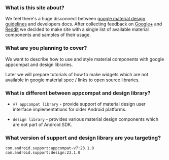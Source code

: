 ### What is this site about?

We feel there's a huge disconnect between [google material design guidelines](http://www.google.com/design/spec/material-design/introduction.html) and developers docs. After collecting feedback on [Google+](https://plus.google.com/+DmytroDanylyk/posts/MJYpZq666KA) and [Reddit](https://www.reddit.com/r/androiddev/comments/3qm8pk/do_you_think_material_design_spec_is_not_enough/) we decided to make site with a single list of available material components and samples of their usage.

### What are you planning to cover?

We want to describe how to use and style material components with google appcompat and design libraries.

Later we will prepare tutorials of how to make widgets which are not available in google material spec / links to open source libraries.

### What is different between appcompat and design library?

* `v7 appcompat library` - provide support of material design user interface implementations  for older Android platforms.

* `design library` - provides various material design components which are not part of Android SDK.

### What version of support and design library are you targeting?

```
com.android.support:appcompat-v7:23.1.0
com.android.support:design:23.1.0
```
